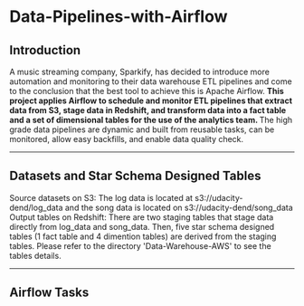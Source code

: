 # Data-Pipelines-with-Airflow
<h2>Introduction</h2>
A music streaming company, Sparkify, has decided to introduce more automation and monitoring to their data warehouse ETL pipelines and come to the conclusion that the best tool to achieve this is Apache Airflow. <strong>This project applies Airflow to schedule and monitor ETL pipelines that extract data from S3, stage data in Redshift, and transform data into a fact table and a set of dimensional tables for the use of the analytics team. </strong> The high grade data pipelines are dynamic and built from reusable tasks, can be monitored, allow easy backfills, and enable data quality check.

-----------------------------------------------------------------------------------------------------

<h2>Datasets and Star Schema Designed Tables</h2>
Source datasets on S3: The log data is located at s3://udacity-dend/log_data and the song data is located on s3://udacity-dend/song_data<br>
Output tables on Redshift: There are two staging tables that stage data directly from log_data and song_data. Then, five star schema designed tables (1 fact table and 4 dimention tables) are derived from the staging tables. Please refer to the directory 'Data-Warehouse-AWS' to see the tables details. 

-----------------------------------------------------------------------------------------------------

<h2>Airflow Tasks</h2>

